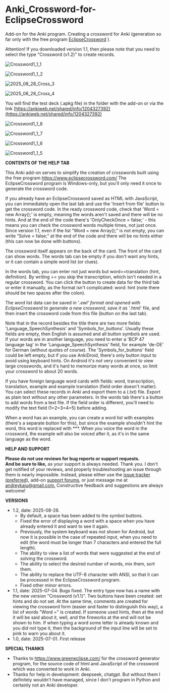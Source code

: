 # Anki_Crossword-for-EclipseCrossword
Add-on for the Anki program. Creating a crossword for Anki (generation so far only with the free program [EclipseCrossword](https://www.eclipsecrossword.com/) ).

Attention! If you downloaded version 1.1, then please note that you need to select the type "Crossword (v1.2)" to create records.

![Crossword1_1_1](https://github.com/user-attachments/assets/fe82edda-10ed-4a49-8948-7e134bde6026)

![Crossword1_1_2](https://github.com/user-attachments/assets/56828f13-d3d2-41b0-b82d-bbf3f9b19866)

![2025_08_28_Cross_3](https://github.com/user-attachments/assets/2803b2d3-63f4-4f3d-a05e-2917df7fdb97)

![2025_08_28_Cross_4](https://github.com/user-attachments/assets/c010400f-8812-42a3-8af7-53f760a767ee)


You will find the test deck (.apkg file) in the folder with the add-on or via the link [https://ankiweb.net/shared/info/1204327392](https://ankiweb.net/shared/info/1204327392)

![Crossword1_1_8](https://github.com/user-attachments/assets/8e6db676-2b7c-4c27-be3a-7b0f8d806c15)

![Crossword1_1_7](https://github.com/user-attachments/assets/4af5cc72-3e00-4fda-8848-41de3cd419d0)

![Crossword1_1_6](https://github.com/user-attachments/assets/cd5f801d-9b3b-4c2a-85de-e51c5bb0a63e)

![Crossword1_1_5](https://github.com/user-attachments/assets/229576b1-70e7-48c1-904c-1606ebcd0832)



**CONTENTS OF THE HELP TAB**

This Anki add-on serves to simplify the creation of crosswords built using the free program https://www.eclipsecrossword.com/
The EclipseCrossword program is Windows-only, but you'll only need it once to generate the crossword code.

If you already have an EclipseCrossword saved as HTML with JavaScript, you can immediately open the last tab and use the 'Insert from file' button to get the crossword code.
In the ready crossword code, check that 'Word = new Array();' is empty, meaning the words aren't saved and there will be no hints.
And at the end of the code there's 'OnlyCheckOnce = false;' - this means you can check the crossword words multiple times, not just once. Since version 1.1, even if the list “Word = new Array();” is not empty, you can write “Solve = false;” at the end of the code and there will be no hints either (this can now be done with buttons).

The crossword itself appears on the back of the card. The front of the card can show words.
The words tab can be empty if you don't want any hints, or it can contain a simple word list (or clues).

In the words tab, you can enter not just words but word==translation (hint, definition).
By writing == you skip the transcription, which isn't needed in a regular crossword.
You can click the button to create data for the third tab or enter it manually, as the format isn't complicated:
word:  hint
(note there should be two spaces after the colon).

The word list data can be saved in '*.ewl' format and opened with EclipseCrossword to generate a new crossword, save it as '*.html' file, and then insert the crossword code from this file (button on the last tab).

Note that in the record besides the title there are two more fields: 'Language_SpeechSynthesis' and 'Symbols_for_buttons'.
Usually these fields are empty, then English is assumed and all button symbols are used. If your words are in another language, you need to enter a 'BCP 47 language tag' in the 'Language_SpeechSynthesis' field, for example 'de-DE' for German (without quotes of course).
The 'Symbols_for_buttons' field could be left empty, but if you use AnkiDroid, there's only button input to avoid using keyboard hints. On Android it's not very convenient to view large crosswords, and it's hard to memorize many words at once, so limit your crossword to about 20 words.

If you have foreign language word cards with fields: word, transcription, translation, example and example translation (field order doesn't matter). You can select these records in Anki and export them to a (.txt) file. Export as plain text without any other parameters. In the words tab there's a button to add words from a text file. If the field order is different, you'll need to modify the text field (1=2=3=4=5) before adding.

When a word has an example, you can create a word list with examples (there's a separate button for this), but since the example shouldn't hint the word, this word is replaced with ***. When you voice the word in the crossword, the example will also be voiced after it, as it's in the same language as the word.


**HELP AND SUPPORT**

**Please do not use reviews for bug reports or support requests.**<br>
**And be sure to like,** as your support is always needed. Thank you.
I don't get notified of your reviews, and properly troubleshooting an issue through them is nearly impossible. Instead, please either use the [issue tracker (preferred),](https://github.com/AndreyKaiu/Anki_Crossword-for-EclipseCrossword/issues) add-on [support forums](https://forums.ankiweb.net/t/add-ons-simple-image-occlusion-official-support/60307), or just message me at [andreykaiu@gmail.com.](mailto:andreykaiu@gmail.com) Constructive feedback and suggestions are always welcome!

**VERSIONS**
- 1.2, date: 2025-08-28.
   - By default, a space has been added to the symbol buttons.
   - Fixed the error of displaying a word with a space when you have already entered it and want to see it again.
   - Previously, the system keyboard was not shown for Android, but now it is possible in the case of repeated input, when you need to edit (the word must be longer than 7 characters and entered the full length).
   - The ability to view a list of words that were suggested at the end of solving the crossword.
   - The ability to select the desired number of words, mix them, sort them.
   - The ability to replace the UTF-8 character with ANSI, so that it can be processed in the EclipseCrossword program.
   - Fixed other minor errors. 
- 1.1, date: 2025-07-04. Bugs fixed. The entry type now has a name with the new version "Crossword (v1.1)". Two buttons have been created: set hints and do not set. At the same time, comments are created for viewing the crossword form (easier and faster to distinguish this way), a list of words "Word =" is created. If someone used hints, then at the end it will be said about it, well, and the fireworks at the end will not be shown to him. If when typing a word some letter is already known and you did not type it, then the background of the input line will be set to pink to warn you about it.
- 1.0, date: 2025-07-01. First release

**SPECIAL THANKS**
- Thanks to https://www.greeneclipse.com/ for the crossword generator program, for the source code of html and JavaScript of the crossword which was converted to work in Anki.
- Thanks for help in development: deepseek, chatgpt. But without them I definitely wouldn't have managed, since I don't program in Python and certainly not an Anki developer.
